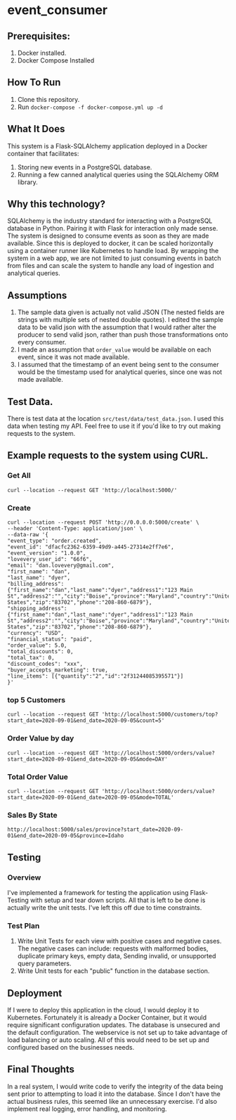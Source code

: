 # event_consumer

## Prerequisites:
1. Docker installed.
2. Docker Compose Installed

## How To Run
1. Clone this repository.
2. Run `docker-compose -f docker-compose.yml up -d`

## What It Does
This system is a Flask-SQLAlchemy application deployed in a Docker container that facilitates:
1. Storing new events in a PostgreSQL database.
2. Running a few canned analytical queries using the SQLAlchemy ORM library.

## Why this technology?
SQLAlchemy is the industry standard for interacting with a PostgreSQL database in Python. Pairing it with Flask for interaction only made sense. The system is designed to consume events as soon as they are made available. Since this is deployed to docker, it can be scaled horizontally using a container runner like Kubernetes to handle load. By wrapping the system in a web app, we are not limited to just consuming events in batch from files and can scale the system to handle any load of ingestion and analytical queries.

## Assumptions
1. The sample data given is actually not valid JSON (The nested fields are strings with multiple sets of nested double quotes). I edited the sample data to be valid json with the assumption that I would rather alter the producer to send valid json, rather than push those transformations onto every consumer.
2. I made an assumption that `order_value` would be available on each event, since it was not made available. 
3. I assumed that the timestamp of an event being sent to the consumer would be the timestamp used for analytical queries, since one was not made available.

## Test Data.
There is test data at the location `src/test/data/test_data.json`. I used this data when testing my API. Feel free to use it if you'd like to try out making requests to the system. 

## Example requests to the system using CURL.
### Get All
`curl --location --request GET 'http://localhost:5000/'`
### Create
```
curl --location --request POST 'http://0.0.0.0:5000/create' \
--header 'Content-Type: application/json' \
--data-raw '{
"event_type": "order.created",
"event_id": "dfacfc2362-6359-49d9-a445-27314e2ff7e6",
"event_version": "1.0.0",
"lovevery_user_id": "66f6",
"email": "dan.lovevery@gmail.com",
"first_name": "dan",
"last_name": "dyer",
"billing_address": {"first_name":"dan","last_name":"dyer","address1":"123 Main St","address2":"","city":"Boise","province":"Maryland","country":"United States","zip":"83702","phone":"208-860-6879"},
"shipping_address": {"first_name":"dan","last_name":"dyer","address1":"123 Main St","address2":"","city":"Boise","province":"Maryland","country":"United States","zip":"83702","phone":"208-860-6879"},
"currency": "USD",
"financial_status": "paid",
"order_value": 5.0,
"total_discounts": 0,
"total_tax": 0,
"discount_codes": "xxx",
"buyer_accepts_marketing": true,
"line_items": [{"quantity":"2","id":"2f31244085395571"}]
}'
```
### top 5 Customers
`curl --location --request GET 'http://localhost:5000/customers/top?start_date=2020-09-01&end_date=2020-09-05&count=5'`
### Order Value by day
`curl --location --request GET 'http://localhost:5000/orders/value?start_date=2020-09-01&end_date=2020-09-05&mode=DAY'`
### Total Order Value
`curl --location --request GET 'http://localhost:5000/orders/value?start_date=2020-09-01&end_date=2020-09-05&mode=TOTAL'`
### Sales By State
`http://localhost:5000/sales/province?start_date=2020-09-01&end_date=2020-09-05&province=Idaho`

## Testing
### Overview
I've implemented a framework for testing the application using Flask-Testing with setup and tear down scripts. All that is left to be done is actually write the unit tests. I've left this off due to time constraints.
### Test Plan
1. Write Unit Tests for each view with positive cases and negative cases. The negative cases can include: requests with malformed bodies, duplicate primary keys, empty data, Sending invalid, or unsupported query parameters.
2. Write Unit tests for each "public" function in the database section.

## Deployment
If I were to deploy this application in the cloud, I would deploy it to Kubernetes. Fortunately it is already a Docker Container, but it would require significant configuration updates. The database is unsecured and the default configuration. The webservice is not set up to take advantage of load balancing or auto scaling. All of this would need to be set up and configured based on the businesses needs.

## Final Thoughts
In a real system, I would write code to verify the integrity of the data being sent prior to attempting to load it into the database. Since I don't have the actual business rules, this seemed like an unnecessary exercise. I'd also implement real logging, error handling, and monitoring.
